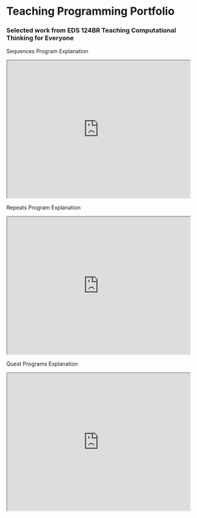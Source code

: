 
# Teaching Programming Portfolio

### Selected work from EDS 124BR Teaching Computational Thinking for Everyone

Sequences Program Explanation
<iframe src="https://drive.google.com/file/d/1b-yY1OEYXPpqFr-MWiv6-wSkCokPO-mc/preview" width="480" height="360" allow="autoplay"></iframe>

Repeats Program Explanation
<iframe src="https://drive.google.com/file/d/1D1oAlH5yYuxVlVJChOYMJsgRZZR9xqfE/preview" width="480" height="360" allow="autoplay"></iframe>

Quest Programs Explanation
<iframe src="https://drive.google.com/file/d/1I0FCR1u4GYRkKj5AA5F-9wDMjvosRAj2/preview" width="480" height="360" allow="autoplay"></iframe>
